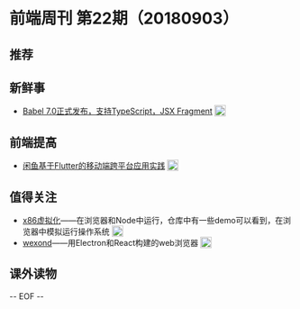 # 前端周刊 第22期（20180903）

## 推荐

## 新鲜事

- [Babel 7.0正式发布，支持TypeScript，JSX Fragment](https://mp.weixin.qq.com/s/P8SUIQB5nUGc4A_BzYCMMA?utm_source=mife&utm_medium=article&utm_campaign=mifeweekly&utm_term=news) <img valign="top" width="auto" height="20" src="./assets/news.svg" />

## 前端提高

- [闲鱼基于Flutter的移动端跨平台应用实践](https://mp.weixin.qq.com/s/RiWzt4WTrCVX__AO6mNkVQ?utm_source=mife&utm_medium=article&utm_campaign=mifeweekly&utm_term=tutorial) <img valign="top" width="auto" height="20" src="./assets/tutorial.svg" />

## 值得关注

- [x86虚拟化](https://github.com/copy/v86?utm_source=mife&utm_medium=article&utm_campaign=mifeweekly&utm_term=github)——在浏览器和Node中运行，仓库中有一些demo可以看到，在浏览器中模拟运行操作系统 <img valign="top" width="auto" height="20" src="./assets/github.svg" />
- [wexond](https://github.com/wexond/wexond?utm_source=mife&utm_medium=article&utm_campaign=mifeweekly&utm_term=tutorial)——用Electron和React构建的web浏览器 <img valign="top" width="auto" height="20" src="./assets/tutorial.svg" />
## 课外读物

-- EOF --